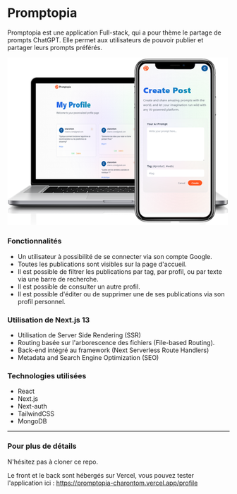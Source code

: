 # Promptopia

Promptopia est une application Full-stack, qui a pour thème le partage de prompts ChatGPT.
Elle permet aux utilisateurs de pouvoir publier et partager leurs prompts préférés.

<img src="https://github.com/CharonTom/my-website/blob/main/src/assets/img/promptopia.png" alt="application sur pc et mobile" width="500"/>

### Fonctionnalités

- Un utilisateur à possibilité de se connecter via son compte Google.
- Toutes les publications sont visibles sur la page d'accueil.
- Il est possible de filtrer les publications par tag, par profil, ou par texte via une barre de recherche.
- Il est possible de consulter un autre profil.
- Il est possible d'éditer ou de supprimer une de ses publications via son profil personnel.

### Utilisation de Next.js 13

- Utilisation de Server Side Rendering (SSR)
- Routing basée sur l'arborescence des fichiers (File-based Routing).
- Back-end intégré au framework (Next Serverless Route Handlers)
- Metadata and Search Engine Optimization (SEO) 

### Technologies utilisées

- React
- Next.js
- Next-auth
- TailwindCSS
- MongoDB

---

### Pour plus de détails

N'hésitez pas à cloner ce repo.

Le front et le back sont hébergés sur Vercel, vous pouvez tester l'application ici : https://promptopia-charontom.vercel.app/profile


